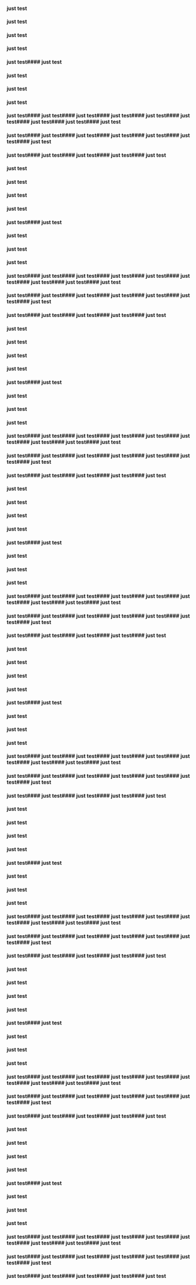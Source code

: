 #### just test
#### just test
#### just test
#### just test
#### just test#### just test
#### just test
#### just test
#### just test
#### just test#### just test#### just test#### just test#### just test#### just test#### just test#### just test#### just test
#### just test#### just test#### just test#### just test#### just test#### just test#### just test
#### just test#### just test#### just test#### just test#### just test
#### just test
#### just test
#### just test
#### just test
#### just test#### just test
#### just test
#### just test
#### just test
#### just test#### just test#### just test#### just test#### just test#### just test#### just test#### just test#### just test
#### just test#### just test#### just test#### just test#### just test#### just test#### just test
#### just test#### just test#### just test#### just test#### just test

#### just test
#### just test
#### just test
#### just test
#### just test#### just test
#### just test
#### just test
#### just test
#### just test#### just test#### just test#### just test#### just test#### just test#### just test#### just test#### just test
#### just test#### just test#### just test#### just test#### just test#### just test#### just test
#### just test#### just test#### just test#### just test#### just test
#### just test
#### just test
#### just test
#### just test
#### just test#### just test
#### just test
#### just test
#### just test
#### just test#### just test#### just test#### just test#### just test#### just test#### just test#### just test#### just test
#### just test#### just test#### just test#### just test#### just test#### just test#### just test
#### just test#### just test#### just test#### just test#### just test

#### just test
#### just test
#### just test
#### just test
#### just test#### just test
#### just test
#### just test
#### just test
#### just test#### just test#### just test#### just test#### just test#### just test#### just test#### just test#### just test
#### just test#### just test#### just test#### just test#### just test#### just test#### just test
#### just test#### just test#### just test#### just test#### just test
#### just test
#### just test
#### just test
#### just test
#### just test#### just test
#### just test
#### just test
#### just test
#### just test#### just test#### just test#### just test#### just test#### just test#### just test#### just test#### just test
#### just test#### just test#### just test#### just test#### just test#### just test#### just test
#### just test#### just test#### just test#### just test#### just test

#### just test
#### just test
#### just test
#### just test
#### just test#### just test
#### just test
#### just test
#### just test
#### just test#### just test#### just test#### just test#### just test#### just test#### just test#### just test#### just test
#### just test#### just test#### just test#### just test#### just test#### just test#### just test
#### just test#### just test#### just test#### just test#### just test
#### just test
#### just test
#### just test
#### just test
#### just test#### just test
#### just test
#### just test
#### just test
#### just test#### just test#### just test#### just test#### just test#### just test#### just test#### just test#### just test
#### just test#### just test#### just test#### just test#### just test#### just test#### just test
#### just test#### just test#### just test#### just test#### just test
